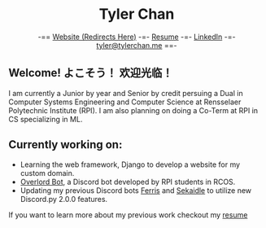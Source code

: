 <h1 align="center">Tyler Chan</h1>
<div align="center">
  -== <a href="http://tylerchan.me">Website (Redirects Here)</a> -=-
  <a href="https://github.com/DeBestTrap/DeBestTrap/blob/main/resume_09-30-22.pdf">Resume</a> -=-
  <a href="https://www.linkedin.com/in/tyler-chan-b6b082186/">LinkedIn</a> -=-
  <a href="mailto:tyler@tylerchan.me">tyler@tylerchan.me</a> ==-
</div>

## Welcome! よこそう！ 欢迎光临！
I am currently a Junior by year and Senior by credit persuing a Dual in Computer Systems Engineering and Computer Science at Rensselaer Polytechnic Institute (RPI). I am also planning on doing a Co-Term at RPI in CS specializing in ML.

## Currently working on:
* Learning the web framework, Django to develop a website for my custom domain.
* [Overlord Bot](https://github.com/jwgit9/Overlord-Bot), a Discord bot developed by RPI students in RCOS.
* Updating my previous Discord bots [Ferris](https://github.com/DeBestTrap/ferris-bot) and [Sekaidle](https://github.com/DeBestTrap/sekaidle) to utilize new Discord.py 2.0.0 features.

If you want to learn more about my previous work checkout my [resume](https://github.com/DeBestTrap/DeBestTrap/blob/main/resume_09-29-22.pdf)